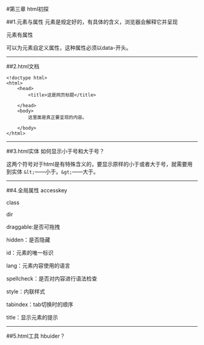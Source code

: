 #第三章 html初探

##1.元素与属性
元素是规定好的，有具体的含义，浏览器会解释它并呈现

元素有属性

可以为元素自定义属性，这种属性必须以data-开头。

***
##2.html文档
```	
<!doctype html>
<html>
	<head>
		<title>这是网页标题</title>

	</head>
	<body>
		这里面是真正要呈现的内容。

	</body>
</html>
```
***
##3.html实体
如何显示小于号和大于号？

这两个符号对于html是有特殊含义的，要显示原样的小于或者大于号，就需要用到实体
`&lt;`——小于。`&gt;`——大于。
***
##4.全局属性
accesskey

class

dir

draggable:是否可拖拽

hidden：是否隐藏

id：元素的唯一标识

lang：元素内容使用的语言

spellcheck：是否对内容进行语法检查

style：内联样式

tabindex：tab切换时的顺序

title：显示元素的提示

***
##5.html工具
hbuider？

